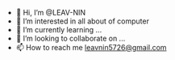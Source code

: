 - 👋 Hi, I’m @LEAV-NIN
- 👀 I’m interested in all about of computer
- 🌱 I’m currently learning ...
- 💞️ I’m looking to collaborate on ...
- 📫 How to reach me leavnin5726@gmail.com

<!---
LEAV-NIN/LEAV-NIN is a ✨ special ✨ repository because its `README.md` (this file) appears on your GitHub profile.
You can click the Preview link to take a look at your changes.
--->
